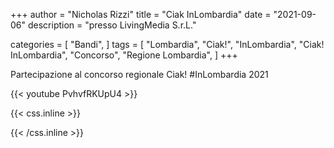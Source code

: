 +++
author = "Nicholas Rizzi"
title = "Ciak InLombardia"
date = "2021-09-06"
description = "presso LivingMedia S.r.L."

categories = [
    "Bandi",
]
tags = [
    "Lombardia",
    "Ciak!",
    "InLombardia",
    "Ciak! InLombardia",
    "Concorso",
    "Regione Lombardia",
]
+++

Partecipazione al concorso regionale Ciak! #InLombardia 2021


{{< youtube PvhvfRKUpU4 >}}

{{< css.inline >}}
<style>
.canon { background: white; width: 100%; height: auto; }
</style>
{{< /css.inline >}}
